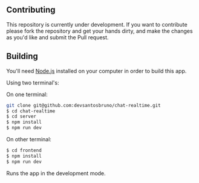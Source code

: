 ## Contributing

This repository is currently under development. If you want to contribute please fork the repository and get your hands dirty, and make the changes as you'd like and submit the Pull request.

## Building

You'll need [Node.js](https://nodejs.org) installed on your computer in order to build this app.

Using two terminal's:

On one terminal:
```bash
git clone git@github.com:devsantosbruno/chat-realtime.git
$ cd chat-realtime
$ cd server
$ npm install
$ npm run dev
```

On other terminal:
```bash
$ cd frontend
$ npm install
$ npm run dev
```

Runs the app in the development mode.<br/>
